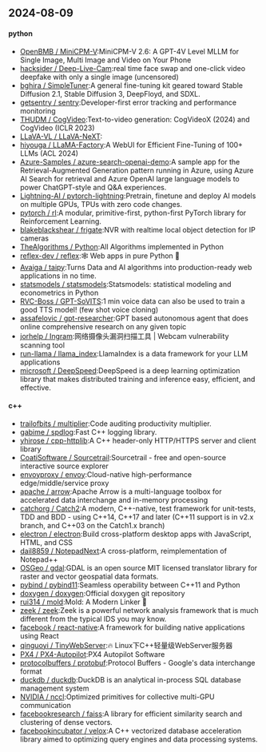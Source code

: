 ## 2024-08-09

#### python
* [OpenBMB / MiniCPM-V](https://github.com/OpenBMB/MiniCPM-V):MiniCPM-V 2.6: A GPT-4V Level MLLM for Single Image, Multi Image and Video on Your Phone
* [hacksider / Deep-Live-Cam](https://github.com/hacksider/Deep-Live-Cam):real time face swap and one-click video deepfake with only a single image (uncensored)
* [bghira / SimpleTuner](https://github.com/bghira/SimpleTuner):A general fine-tuning kit geared toward Stable Diffusion 2.1, Stable Diffusion 3, DeepFloyd, and SDXL.
* [getsentry / sentry](https://github.com/getsentry/sentry):Developer-first error tracking and performance monitoring
* [THUDM / CogVideo](https://github.com/THUDM/CogVideo):Text-to-video generation: CogVideoX (2024) and CogVideo (ICLR 2023)
* [LLaVA-VL / LLaVA-NeXT](https://github.com/LLaVA-VL/LLaVA-NeXT):
* [hiyouga / LLaMA-Factory](https://github.com/hiyouga/LLaMA-Factory):A WebUI for Efficient Fine-Tuning of 100+ LLMs (ACL 2024)
* [Azure-Samples / azure-search-openai-demo](https://github.com/Azure-Samples/azure-search-openai-demo):A sample app for the Retrieval-Augmented Generation pattern running in Azure, using Azure AI Search for retrieval and Azure OpenAI large language models to power ChatGPT-style and Q&A experiences.
* [Lightning-AI / pytorch-lightning](https://github.com/Lightning-AI/pytorch-lightning):Pretrain, finetune and deploy AI models on multiple GPUs, TPUs with zero code changes.
* [pytorch / rl](https://github.com/pytorch/rl):A modular, primitive-first, python-first PyTorch library for Reinforcement Learning.
* [blakeblackshear / frigate](https://github.com/blakeblackshear/frigate):NVR with realtime local object detection for IP cameras
* [TheAlgorithms / Python](https://github.com/TheAlgorithms/Python):All Algorithms implemented in Python
* [reflex-dev / reflex](https://github.com/reflex-dev/reflex):🕸️ Web apps in pure Python 🐍
* [Avaiga / taipy](https://github.com/Avaiga/taipy):Turns Data and AI algorithms into production-ready web applications in no time.
* [statsmodels / statsmodels](https://github.com/statsmodels/statsmodels):Statsmodels: statistical modeling and econometrics in Python
* [RVC-Boss / GPT-SoVITS](https://github.com/RVC-Boss/GPT-SoVITS):1 min voice data can also be used to train a good TTS model! (few shot voice cloning)
* [assafelovic / gpt-researcher](https://github.com/assafelovic/gpt-researcher):GPT based autonomous agent that does online comprehensive research on any given topic
* [jorhelp / Ingram](https://github.com/jorhelp/Ingram):网络摄像头漏洞扫描工具 | Webcam vulnerability scanning tool
* [run-llama / llama_index](https://github.com/run-llama/llama_index):LlamaIndex is a data framework for your LLM applications
* [microsoft / DeepSpeed](https://github.com/microsoft/DeepSpeed):DeepSpeed is a deep learning optimization library that makes distributed training and inference easy, efficient, and effective.

#### c++
* [trailofbits / multiplier](https://github.com/trailofbits/multiplier):Code auditing productivity multiplier.
* [gabime / spdlog](https://github.com/gabime/spdlog):Fast C++ logging library.
* [yhirose / cpp-httplib](https://github.com/yhirose/cpp-httplib):A C++ header-only HTTP/HTTPS server and client library
* [CoatiSoftware / Sourcetrail](https://github.com/CoatiSoftware/Sourcetrail):Sourcetrail - free and open-source interactive source explorer
* [envoyproxy / envoy](https://github.com/envoyproxy/envoy):Cloud-native high-performance edge/middle/service proxy
* [apache / arrow](https://github.com/apache/arrow):Apache Arrow is a multi-language toolbox for accelerated data interchange and in-memory processing
* [catchorg / Catch2](https://github.com/catchorg/Catch2):A modern, C++-native, test framework for unit-tests, TDD and BDD - using C++14, C++17 and later (C++11 support is in v2.x branch, and C++03 on the Catch1.x branch)
* [electron / electron](https://github.com/electron/electron):Build cross-platform desktop apps with JavaScript, HTML, and CSS
* [dail8859 / NotepadNext](https://github.com/dail8859/NotepadNext):A cross-platform, reimplementation of Notepad++
* [OSGeo / gdal](https://github.com/OSGeo/gdal):GDAL is an open source MIT licensed translator library for raster and vector geospatial data formats.
* [pybind / pybind11](https://github.com/pybind/pybind11):Seamless operability between C++11 and Python
* [doxygen / doxygen](https://github.com/doxygen/doxygen):Official doxygen git repository
* [rui314 / mold](https://github.com/rui314/mold):Mold: A Modern Linker 🦠
* [zeek / zeek](https://github.com/zeek/zeek):Zeek is a powerful network analysis framework that is much different from the typical IDS you may know.
* [facebook / react-native](https://github.com/facebook/react-native):A framework for building native applications using React
* [qinguoyi / TinyWebServer](https://github.com/qinguoyi/TinyWebServer):🔥 Linux下C++轻量级WebServer服务器
* [PX4 / PX4-Autopilot](https://github.com/PX4/PX4-Autopilot):PX4 Autopilot Software
* [protocolbuffers / protobuf](https://github.com/protocolbuffers/protobuf):Protocol Buffers - Google's data interchange format
* [duckdb / duckdb](https://github.com/duckdb/duckdb):DuckDB is an analytical in-process SQL database management system
* [NVIDIA / nccl](https://github.com/NVIDIA/nccl):Optimized primitives for collective multi-GPU communication
* [facebookresearch / faiss](https://github.com/facebookresearch/faiss):A library for efficient similarity search and clustering of dense vectors.
* [facebookincubator / velox](https://github.com/facebookincubator/velox):A C++ vectorized database acceleration library aimed to optimizing query engines and data processing systems.
